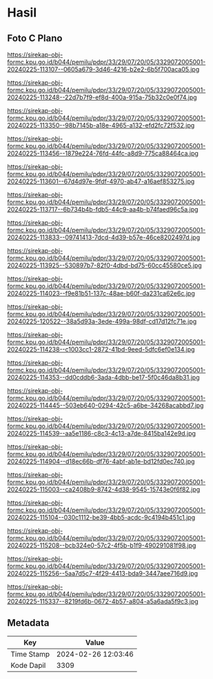 # Hasil

## Foto C Plano

https://sirekap-obj-formc.kpu.go.id/b044/pemilu/pdpr/33/29/07/20/05/3329072005001-20240225-113107--0605a679-3d46-4216-b2e2-6b5f700aca05.jpg

https://sirekap-obj-formc.kpu.go.id/b044/pemilu/pdpr/33/29/07/20/05/3329072005001-20240225-113248--22d7b7f9-ef8d-400a-915a-75b32c0e0f74.jpg

https://sirekap-obj-formc.kpu.go.id/b044/pemilu/pdpr/33/29/07/20/05/3329072005001-20240225-113350--98b7145b-a18e-4965-a132-efd2fc72f532.jpg

https://sirekap-obj-formc.kpu.go.id/b044/pemilu/pdpr/33/29/07/20/05/3329072005001-20240225-113456--1879e224-76fd-44fc-a8d9-775ca88464ca.jpg

https://sirekap-obj-formc.kpu.go.id/b044/pemilu/pdpr/33/29/07/20/05/3329072005001-20240225-113601--67d4d97e-9fdf-4970-ab47-a16aef853275.jpg

https://sirekap-obj-formc.kpu.go.id/b044/pemilu/pdpr/33/29/07/20/05/3329072005001-20240225-113717--6b734b4b-fdb5-44c9-aa4b-b74faed96c5a.jpg

https://sirekap-obj-formc.kpu.go.id/b044/pemilu/pdpr/33/29/07/20/05/3329072005001-20240225-113833--09741413-7dcd-4d39-b57e-46ce8202497d.jpg

https://sirekap-obj-formc.kpu.go.id/b044/pemilu/pdpr/33/29/07/20/05/3329072005001-20240225-113925--530897b7-82f0-4dbd-bd75-60cc45580ce5.jpg

https://sirekap-obj-formc.kpu.go.id/b044/pemilu/pdpr/33/29/07/20/05/3329072005001-20240225-114023--f9e81b51-137c-48ae-b60f-da231ca62e6c.jpg

https://sirekap-obj-formc.kpu.go.id/b044/pemilu/pdpr/33/29/07/20/05/3329072005001-20240225-120522--38a5d93a-3ede-499a-98df-cd17d12fc71e.jpg

https://sirekap-obj-formc.kpu.go.id/b044/pemilu/pdpr/33/29/07/20/05/3329072005001-20240225-114238--c1003cc1-2872-41bd-9eed-5dfc6ef0e134.jpg

https://sirekap-obj-formc.kpu.go.id/b044/pemilu/pdpr/33/29/07/20/05/3329072005001-20240225-114353--dd0cddb6-3ada-4dbb-be17-5f0c46da8b31.jpg

https://sirekap-obj-formc.kpu.go.id/b044/pemilu/pdpr/33/29/07/20/05/3329072005001-20240225-114445--503eb640-0294-42c5-a6be-34268acabbd7.jpg

https://sirekap-obj-formc.kpu.go.id/b044/pemilu/pdpr/33/29/07/20/05/3329072005001-20240225-114539--aa5e1186-c8c3-4c13-a7de-8415ba142e9d.jpg

https://sirekap-obj-formc.kpu.go.id/b044/pemilu/pdpr/33/29/07/20/05/3329072005001-20240225-114904--d18ec66b-df76-4abf-ab1e-bd12fd0ec740.jpg

https://sirekap-obj-formc.kpu.go.id/b044/pemilu/pdpr/33/29/07/20/05/3329072005001-20240225-115003--ca2408b9-8742-4d38-9545-15743e0f6f82.jpg

https://sirekap-obj-formc.kpu.go.id/b044/pemilu/pdpr/33/29/07/20/05/3329072005001-20240225-115104--030c1112-be39-4bb5-acdc-9c4194b451c1.jpg

https://sirekap-obj-formc.kpu.go.id/b044/pemilu/pdpr/33/29/07/20/05/3329072005001-20240225-115208--bcb324e0-57c2-4f5b-b1f9-490291081f98.jpg

https://sirekap-obj-formc.kpu.go.id/b044/pemilu/pdpr/33/29/07/20/05/3329072005001-20240225-115256--5aa7d5c7-4f29-4413-bda9-3447aee716d9.jpg

https://sirekap-obj-formc.kpu.go.id/b044/pemilu/pdpr/33/29/07/20/05/3329072005001-20240225-115337--8219fd6b-0672-4b57-a804-a5a6ada5f9c3.jpg


## Metadata

| Key        | Value               |
| ---------- | ------------------- |
| Time Stamp | 2024-02-26 12:03:46 |
| Kode Dapil | 3309                |



